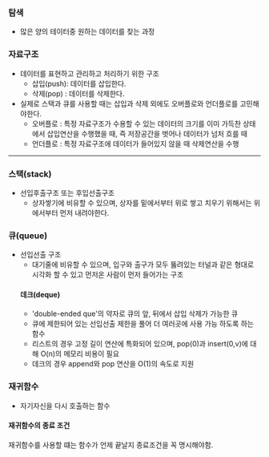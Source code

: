 ### 탐색
- 많은 양의 테이터중 원하는 데이터를 찾는 과정
### 자료구조
- 데이터를 표현하고 관리하고 처리하기 위한 구조
   - 삽입(push): 데이터를 삽입한다.
   - 삭제(pop) : 데이터를 삭제한다.
- 실제로 스택과 큐를 사용할 때는 삽입과 삭제 외에도 오버플로와 언더플로를 고민해야한다.
  - 오버플로 : 특정 자료구조가 수용할 수 있는 데이터의 크기를 이미 가득찬 상태에서 삽입연산을 수행했을 때, 즉 저장공간을 벗어나 데이터가 넘처 흐를 때
  - 언더플로 : 특정 자료구조에 데이터가 들어있지 않을 때 삭제연산을 수행
---
### 스택(stack)
- 선입후출구조 또는 후입선출구조
  - 상자쌓기에 비유할 수 있으며, 상자를 밑에서부터 위로 쌓고 치우기 위해서는 위에서부터 먼저 내려야한다.

### 큐(queue)
- 선입선출 구조
  - 대기줄에 비유할 수 있으며, 입구와 출구가 모두 뚫려있는 터널과 같은 형대로 시각화 할 수 있고 먼저온 사람이 먼저 들어가는 구조
  #### 데크(deque)
  - 'double-ended que'의 약자로 큐의 앞, 뒤에서 삽입 삭제가 가능한 큐
  - 큐에 제한되어 있는 선입선출 제한을 풀어 더 여러곳에 사용 가능 하도록 하는 함수
  - 리스트의 경우 고정 길이 연산에 특화되어 있으며, pop(0)과 insert(0,v)에 대해 O(n)의 메모리 비용이 필요
  - 데크의 경우 append와 pop 연산을 O(1)의 속도로 지원


### 재귀함수
- 자기자신을 다시 호출하는 함수

#### 재귀함수의 종료 조건
재귀함수를 사용할 떄는 함수가 언제 끝날지 종료조건을 꼭 명시해야함.